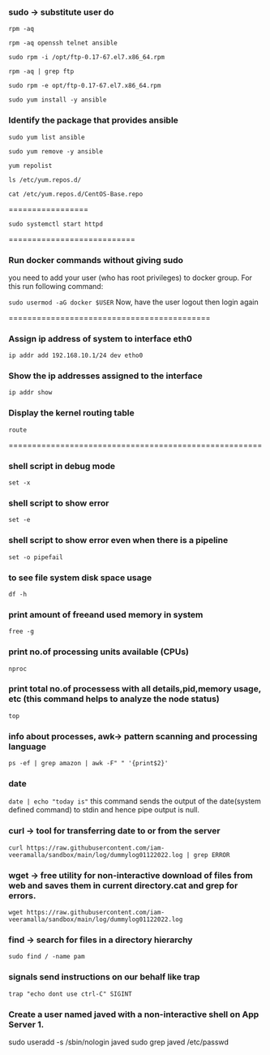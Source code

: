 ### sudo -> substitute user do

`rpm -aq`

`rpm -aq openssh telnet ansible`

`sudo rpm -i /opt/ftp-0.17-67.el7.x86_64.rpm`

`rpm -aq | grep ftp`

`sudo rpm -e opt/ftp-0.17-67.el7.x86_64.rpm`

`sudo yum install -y ansible`

### Identify the package that provides ansible
`sudo yum list ansible`

`sudo yum remove -y ansible`

`yum repolist`

`ls /etc/yum.repos.d/`

`cat /etc/yum.repos.d/CentOS-Base.repo`

=================

`sudo systemctl start httpd`

===========================

### Run docker commands without giving sudo
you need to add your user (who has root privileges) to docker group. For this run following command:

`sudo usermod -aG docker $USER`
Now, have the user logout then login again

===========================================

### Assign ip address of system to interface eth0
 `ip addr add 192.168.10.1/24 dev etho0`

### Show the ip addresses assigned to the interface
`ip addr show`

### Display the kernel routing table
`route`

======================================================
### shell script in debug mode 
`set -x`

### shell script to show error
`set -e`

### shell script to show error even when there is a pipeline
`set -o pipefail`

### to see file system disk space usage
`df -h`

### print amount of freeand used memory in system
`free -g`

### print no.of processing units available (CPUs)
`nproc`

### print total no.of processess with all details,pid,memory usage, etc (this command helps to analyze the node status)
`top`

### info about processes, awk-> pattern scanning and processing language
`ps -ef | grep amazon | awk -F" " '{print$2}'`

### date
`date | echo "today is"`
this command sends the output of the date(system defined command) to stdin and hence pipe output is null.

### curl -> tool for transferring date to or from the server
`curl https://raw.githubusercontent.com/iam-veeramalla/sandbox/main/log/dummylog01122022.log | grep ERROR`

### wget -> free utility for non-interactive download of files from web and saves them in current directory.cat and grep for errors.
`wget https://raw.githubusercontent.com/iam-veeramalla/sandbox/main/log/dummylog01122022.log`

### find -> search for files in a directory hierarchy
`sudo find / -name pam`

### signals send instructions on our behalf like trap 
`trap "echo dont use ctrl-C" SIGINT`

### Create a user named javed with a non-interactive shell on App Server 1.
sudo useradd -s /sbin/nologin javed
sudo grep javed /etc/passwd



